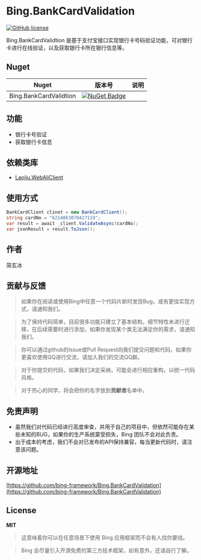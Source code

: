# Bing.BankCardValidation
[![GitHub license](https://img.shields.io/badge/license-MIT-blue.svg)](https://mit-license.org/)

Bing.BankCardValidtion 是基于支付宝接口实现银行卡号码验证功能，可对银行卡进行在线验证，以及获取银行卡所在银行信息等。

## Nuget
|Nuget|版本号|说明|
|---|---|---|
|Bing.BankCardValidtion|[![NuGet Badge](https://buildstats.info/nuget/Bing.BankCardValidtion?includePreReleases=true)](https://www.nuget.org/packages/Bing.BankCardValidtion)|

## 功能
- 银行卡号验证
- 获取银行卡信息

## 依赖类库
- [Laojiu.WebAliClient](https://github.com/dotnetcore/WebApiClient)

## 使用方式
```c#
BankCardClient clinet = new BankCardClient();
string cardNo = "6214863078427119";
var result = await _client.ValidateAsync(cardNo);
var jsonResult = result.ToJson();
```

## 作者

简玄冰

## 贡献与反馈

> 如果你在阅读或使用Bing中任意一个代码片断时发现Bug，或有更佳实现方式，请通知我们。

> 为了保持代码简单，目前很多功能只建立了基本结构，细节特性未进行迁移，在后续需要时进行添加，如果你发现某个类无法满足你的需求，请通知我们。

> 你可以通过github的Issue或Pull Request向我们提交问题和代码，如果你更喜欢使用QQ进行交流，请加入我们的交流QQ群。

> 对于你提交的代码，如果我们决定采纳，可能会进行相应重构，以统一代码风格。

> 对于热心的同学，将会把你的名字放到**贡献者**名单中。

## 免责声明
- 虽然我们对代码已经进行高度审查，并用于自己的项目中，但依然可能存在某些未知的BUG，如果你的生产系统蒙受损失，Bing 团队不会对此负责。
- 出于成本的考虑，我们不会对已发布的API保持兼容，每当更新代码时，请注意该问题。

## 开源地址
[https://github.com/bing-framework/Bing.BankCardValidation](https://github.com/bing-framework/Bing.BankCardValidation)

## License

**MIT**

> 这意味着你可以在任意场景下使用 Bing 应用框架而不会有人找你要钱。

> Bing 会尽量引入开源免费的第三方技术框架，如有意外，还请自行了解。